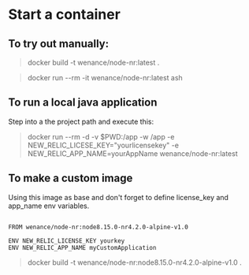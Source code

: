 # Start a container

## To try out manually: 

> docker build -t wenance/node-nr:latest .

> docker run --rm -it wenance/node-nr:latest ash

## To run a local java application 

Step into a the project path and execute this:

> docker run --rm -d -v $PWD:/app -w /app -e NEW_RELIC_LICESE_KEY="yourlicensekey" -e NEW_RELIC_APP_NAME=yourAppName  wenance/node-nr:latest

## To make a custom image 

Using this image as base and don't forget to define license_key and app_name env variables.

```docker

FROM wenance/node-nr:node8.15.0-nr4.2.0-alpine-v1.0

ENV NEW_RELIC_LICENSE_KEY yourkey
ENV NEW_RELIC_APP_NAME myCustomApplication
```

> docker build -t wenance/node-nr:node8.15.0-nr4.2.0-alpine-v1.0 .
